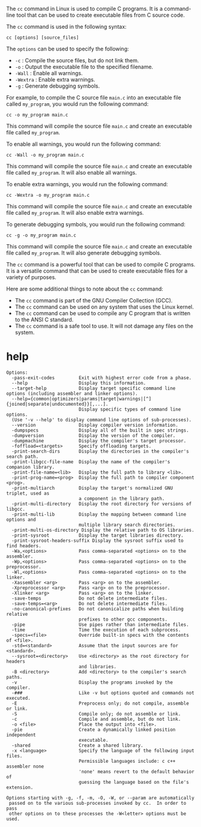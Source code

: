 The `cc` command in Linux is used to compile C programs. It is a command-line tool that can be used to create executable files from C source code.

The `cc` command is used in the following syntax:

```
cc [options] [source_files]
```

The `options` can be used to specify the following:

* `-c` : Compile the source files, but do not link them.
* `-o` : Output the executable file to the specified filename.
* `-Wall` : Enable all warnings.
* `-Wextra` : Enable extra warnings.
* `-g` : Generate debugging symbols.

For example, to compile the C source file `main.c` into an executable file called `my_program`, you would run the following command:

```
cc -o my_program main.c
```

This command will compile the source file `main.c` and create an executable file called `my_program`.

To enable all warnings, you would run the following command:

```
cc -Wall -o my_program main.c
```

This command will compile the source file `main.c` and create an executable file called `my_program`. It will also enable all warnings.

To enable extra warnings, you would run the following command:

```
cc -Wextra -o my_program main.c
```

This command will compile the source file `main.c` and create an executable file called `my_program`. It will also enable extra warnings.

To generate debugging symbols, you would run the following command:

```
cc -g -o my_program main.c
```

This command will compile the source file `main.c` and create an executable file called `my_program`. It will also generate debugging symbols.

The `cc` command is a powerful tool that can be used to compile C programs. It is a versatile command that can be used to create executable files for a variety of purposes.

Here are some additional things to note about the `cc` command:

* The `cc` command is part of the GNU Compiler Collection (GCC).
* The `cc` command can be used on any system that uses the Linux kernel.
* The `cc` command can be used to compile any C program that is written to the ANSI C standard.
* The `cc` command is a safe tool to use. It will not damage any files on the system.

 
# help

```
Options:
  -pass-exit-codes         Exit with highest error code from a phase.
  --help                   Display this information.
  --target-help            Display target specific command line options (including assembler and linker options).
  --help={common|optimizers|params|target|warnings|[^]{joined|separate|undocumented}}[,...].
                           Display specific types of command line options.
  (Use '-v --help' to display command line options of sub-processes).
  --version                Display compiler version information.
  -dumpspecs               Display all of the built in spec strings.
  -dumpversion             Display the version of the compiler.
  -dumpmachine             Display the compiler's target processor.
  -foffload=<targets>      Specify offloading targets.
  -print-search-dirs       Display the directories in the compiler's search path.
  -print-libgcc-file-name  Display the name of the compiler's companion library.
  -print-file-name=<lib>   Display the full path to library <lib>.
  -print-prog-name=<prog>  Display the full path to compiler component <prog>.
  -print-multiarch         Display the target's normalized GNU triplet, used as
                           a component in the library path.
  -print-multi-directory   Display the root directory for versions of libgcc.
  -print-multi-lib         Display the mapping between command line options and
                           multiple library search directories.
  -print-multi-os-directory Display the relative path to OS libraries.
  -print-sysroot           Display the target libraries directory.
  -print-sysroot-headers-suffix Display the sysroot suffix used to find headers.
  -Wa,<options>            Pass comma-separated <options> on to the assembler.
  -Wp,<options>            Pass comma-separated <options> on to the preprocessor.
  -Wl,<options>            Pass comma-separated <options> on to the linker.
  -Xassembler <arg>        Pass <arg> on to the assembler.
  -Xpreprocessor <arg>     Pass <arg> on to the preprocessor.
  -Xlinker <arg>           Pass <arg> on to the linker.
  -save-temps              Do not delete intermediate files.
  -save-temps=<arg>        Do not delete intermediate files.
  -no-canonical-prefixes   Do not canonicalize paths when building relative
                           prefixes to other gcc components.
  -pipe                    Use pipes rather than intermediate files.
  -time                    Time the execution of each subprocess.
  -specs=<file>            Override built-in specs with the contents of <file>.
  -std=<standard>          Assume that the input sources are for <standard>.
  --sysroot=<directory>    Use <directory> as the root directory for headers
                           and libraries.
  -B <directory>           Add <directory> to the compiler's search paths.
  -v                       Display the programs invoked by the compiler.
  -###                     Like -v but options quoted and commands not executed.
  -E                       Preprocess only; do not compile, assemble or link.
  -S                       Compile only; do not assemble or link.
  -c                       Compile and assemble, but do not link.
  -o <file>                Place the output into <file>.
  -pie                     Create a dynamically linked position independent
                           executable.
  -shared                  Create a shared library.
  -x <language>            Specify the language of the following input files.
                           Permissible languages include: c c++ assembler none
                           'none' means revert to the default behavior of
                           guessing the language based on the file's extension.

Options starting with -g, -f, -m, -O, -W, or --param are automatically
 passed on to the various sub-processes invoked by cc.  In order to pass
 other options on to these processes the -W<letter> options must be used.
```
